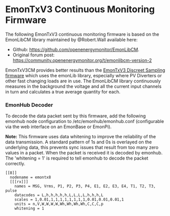 # EmonTxV3 Continuous Monitoring Firmware

The following EmonTxV3 continuous monitoring firmware is based on the EmonLibCM library maintained by @Robert.Wall available here: 

- Github: https://github.com/openenergymonitor/EmonLibCM. 
- Original forum post: https://community.openenergymonitor.org/t/emonlibcm-version-2

EmonTxV3CM provides better results than the [EmonTxV3 Discreet Sampling firmware](https://github.com/openenergymonitor/emontx3) which uses the emonLib library, especially where PV Diverters or other fast changing loads are in use. The EmonLibCM library continuously measures in the background the voltage and all the current input channels in turn and calculates a true average quantity for each.

### EmonHub Decoder

To decode the data packet sent by this firmware, add the following emonhub node configuration to /etc/emonhub/emonhub.conf (configurable via the web interface on an EmonBase or EmonPi). 

**Note:** This firmware uses data whitening to improve the reliability of the data transmission. A standard pattern of 1s and 0s is overlayed on the underlying data, this prevents sync issues that result from too many zero values in a packet. When the packet is received it is decoded by emonhub. The 'whitening = 1' is required to tell emonhub to decode the packet correctly.

    [[8]]
      nodename = emontx8
      [[[rx]]]
        names = MSG, Vrms, P1, P2, P3, P4, E1, E2, E3, E4, T1, T2, T3, pulse
        datacodes = L,h,h,h,h,h,L,L,L,L,h,h,h,L
        scales = 1,0.01,1,1,1,1,1,1,1,1,0.01,0.01,0.01,1
        units = n,V,W,W,W,W,Wh,Wh,Wh,Wh,C,C,C,p
        whitening = 1

